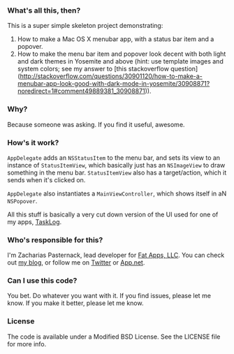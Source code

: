 ### What's all this, then? ###

This is a super simple skeleton project demonstrating:

1. How to make a Mac OS X menubar app, with a status bar item and a popover.
2. How to make the menu bar item and popover look decent with both light and dark themes in 
Yosemite and above (hint: use template images and system colors; see my answer to [this stackoverflow question]
(http://stackoverflow.com/questions/30901120/how-to-make-a-menubar-app-look-good-with-dark-mode-in-yosemite/30908871?noredirect=1#comment49889381_30908871)).


### Why? ###

Because someone was asking. If you find it useful, awesome.


### How's it work? ###

`AppDelegate` adds an `NSStatusItem` to the menu bar, and sets its view to an instance of 
`StatusItemView`, which basically just has an `NSImageView` to draw something in the menu bar.
`StatusItemView` also has a target/action, which it sends when it's clicked on.

`AppDelegate` also instantiates a `MainViewController`, which shows itself in aN `NSPopover`.

All this stuff is basically a very cut down version of the UI used for one of my apps, 
[TaskLog](http://fat-apps.com/tasklog-mac/).


### Who's responsible for this? ###

I'm Zacharias Pasternack, lead developer for [Fat Apps, LLC](http://www.fat-apps.com). You can check 
out [my blog](http://zpasternack.org), or follow me on [Twitter](https://twitter.com/zpasternack)
or [App.net](https://alpha.app.net/zpasternack).


### Can I use this code? ###

You bet. Do whatever you want with it. If you find issues, please let me know. If you make it
better, please let me know.


### License ###

The code is available under a Modified BSD License. See the LICENSE file for more info.
